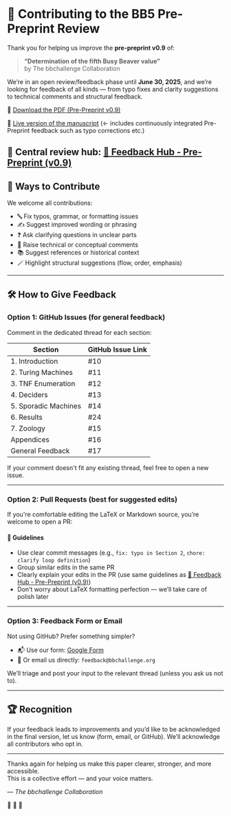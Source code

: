 # 🦫 Contributing to the BB5 Pre-Preprint Review

Thank you for helping us improve the **pre-preprint v0.9** of:

> **“Determination of the fifth Busy Beaver value”**  
> by The bbchallenge Collaboration

We’re in an open review/feedback phase until **June 30, 2025**, and we’re looking for feedback of all kinds — from typo fixes and clarity suggestions to technical comments and structural feedback.

📄 [Download the PDF (Pre-Preprint v0.9)](https://github.com/bbchallenge/bbchallenge-paper/releases/download/pre-preprint-v0.9/bb5-pre-preprint-v0.9.pdf)

🚧 [Live version of the manuscript](https://github.com/bbchallenge/bbchallenge-paper/blob/build-paper-pdf/bbchallenge-paper.pdf) (<- includes continuously integrated Pre-Preprint feedback such as typo corrections etc.)

📍 Central review hub: [🦫 Feedback Hub - Pre-Preprint (v0.9)](https://github.com/bbchallenge/bbchallenge-paper/issues/9)
---

## 🧩 Ways to Contribute

We welcome all contributions:

- 🔤 Fix typos, grammar, or formatting issues
- ✍️ Suggest improved wording or phrasing
- ❓ Ask clarifying questions in unclear parts
- 🧠 Raise technical or conceptual comments
- 📚 Suggest references or historical context
- 🪄 Highlight structural suggestions (flow, order, emphasis)

---

## 🛠 How to Give Feedback

### Option 1: GitHub Issues (for general feedback)

Comment in the dedicated thread for each section:

| Section | GitHub Issue Link |
|--------|--------------------|
| 1. Introduction | #10    |
| 2. Turing Machines | #11  |
| 3. TNF Enumeration | #12  |
| 4. Deciders | #13 |
| 5. Sporadic Machines | #14 |
| 6. Results | #24|
| 7. Zoology | #15 |
| Appendices | #16  |
| General Feedback | #17  |

If your comment doesn't fit any existing thread, feel free to open a new issue.

---

### Option 2: Pull Requests (best for suggested edits)

If you're comfortable editing the LaTeX or Markdown source, you’re welcome to open a PR:

#### 🧭 Guidelines

- Use clear commit messages (e.g., `fix: typo in Section 2`, `chore: clarify loop definition`)
- Group similar edits in the same PR
- Clearly explain your edits in the PR (use same guidelines as [🦫 Feedback Hub - Pre-Preprint (v0.9)](https://github.com/bbchallenge/bbchallenge-paper/issues/9))
- Don’t worry about LaTeX formatting perfection — we’ll take care of polish later

---

### Option 3: Feedback Form or Email

Not using GitHub? Prefer something simpler?

- 📬 Use our form: [Google Form](https://docs.google.com/forms/d/e/1FAIpQLSdn9CoI7Mw_RRUwJ_T8-dF_yufGjst-IDMVtT9MPTj22u9H8Q/viewform?usp=header)
- 📧 Or email us directly: `feedback@bbchallenge.org`

We’ll triage and post your input to the relevant thread (unless you ask us not to).

---

## 🏆 Recognition

If your feedback leads to improvements and you’d like to be acknowledged in the final version, let us know (form, email, or GitHub). We’ll acknowledge all contributors who opt in.

---

Thanks again for helping us make this paper clearer, stronger, and more accessible.  
This is a collective effort — and your voice matters.

_— The bbchallenge Collaboration_

🦫 🦫 🦫
